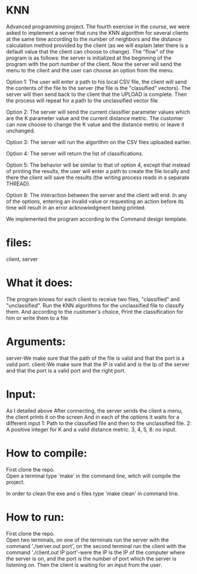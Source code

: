 # KNN

Advanced programming project. The fourth exercise in the course, we were asked to implement a server that runs the KNN algorithm for several clients at the same time according to the number of neighbors and the distance calculation method provided by the client (as we will explain later there is a default value that the client can choose to change). The "flow" of the program is as follows: the server is initialized at the beginning of the program with the port number of the client. Now the server will send the menu to the client and the user can choose an option from the menu.

Option 1: The user will enter a path to his local CSV file, the client will send the contents of the file to the server (the file is the "classified" vectors). The server will then send back to the client that the UPLOAD is complete. Then the process will repeat for a path to the unclassified vector file.

Option 2: The server will send the current classifier parameter values which are the K parameter value and the current distance metric. The customer can now choose to change the K value and the distance metric or leave it unchanged.

Option 3: The server will run the algorithm on the CSV files uploaded earlier.

Option 4: The server will return the list of classifications.

Option 5: The behavior will be similar to that of option 4, except that instead of printing the results, the user will enter a path to create the file locally and there the client will save the results (the writing process reads in a separate THREAD).

Option 8: The interaction between the server and the client will end.
In any of the options, entering an invalid value or requesting an action before its time will result in an error acknowledgment being printed.

We implemented the program according to the Command design template.

# files: 
client, server


# What it does:
The program knows for each client to receive two files, "classified" and "unclassified".
Run the KNN algorithms for the unclassified file to classify them.
And according to the customer's choice, Print the classification for him or write them to a file

# Arguments:
server-We make sure that the path of the file is valid and that the port is a valid port.
client-We make sure that the IP is valid and is the Ip of the server and that the port is a valid port and the right 
port.

# Input:
As I detailed above
After connecting, the server sends the client a menu, the client prints it on the screen
And in each of the options it waits for a different input
1: Path to the classified file and then to the unclassified file.
2: A positive integer for K and a valid distance metric.
3, 4, 5, 8: no input.


# How to compile:
First clone the repo.  
Open a terminal type 'make' in the command line, witch will compile the project.


In order to clean the exe and o files type 'make clean' in command line.

# How to run:
First clone the repo.  
Open two terminals, on one of the terminals run the server with the command './server.out port', on the second terminal run the client with the
command './client.out IP port'-were the IP is the IP of the computer where the server is on, and the port is the number 
of port which the server is listening on.  Then the client is waiting for an input from the user.
